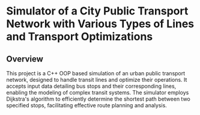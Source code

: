 # Simulator of a City Public Transport Network with Various Types of Lines and Transport Optimizations

## Overview

This project is a C++ OOP based simulation of an urban public transport network, designed to handle transit lines and optimize their operations. It accepts input data detailing bus stops and their corresponding lines, enabling the modeling of complex transit systems. The simulator employs Dijkstra's algorithm to efficiently determine the shortest path between two specified stops, facilitating effective route planning and analysis.
